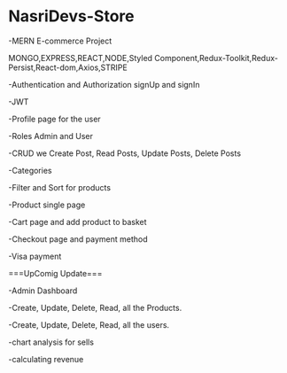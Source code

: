 # NasriDevs-Store

-MERN E-commerce Project

MONGO,EXPRESS,REACT,NODE,Styled Component,Redux-Toolkit,Redux-Persist,React-dom,Axios,STRIPE

-Authentication and Authorization signUp and signIn

-JWT 

-Profile page for the user

-Roles Admin and User

-CRUD we Create Post, Read Posts, Update Posts, Delete Posts

-Categories

-Filter and Sort for products

-Product single page

-Cart page and add product to basket

-Checkout page and payment method

-Visa payment

===UpComig Update===

-Admin Dashboard

-Create, Update, Delete, Read, all the Products.

-Create, Update, Delete, Read, all the users.

-chart analysis for sells

-calculating revenue
